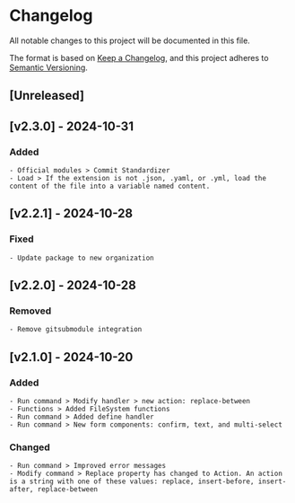 # Changelog

All notable changes to this project will be documented in this file.

The format is based on [Keep a Changelog](https://keepachangelog.com/en/1.1.0/),
and this project adheres to [Semantic Versioning](https://semver.org/spec/v2.0.0.html).

## [Unreleased]
<!-- UNRELEASED -->

<!-- /UNRELEASED -->

<!-- NEXT RELEASE -->
## [v2.3.0] - 2024-10-31

### Added
    - Official modules > Commit Standardizer
    - Load > If the extension is not .json, .yaml, or .yml, load the content of the file into a variable named content.
    
## [v2.2.1] - 2024-10-28

### Fixed
    - Update package to new organization
    
## [v2.2.0] - 2024-10-28

### Removed
    - Remove gitsubmodule integration
    
## [v2.1.0] - 2024-10-20

### Added
    - Run command > Modify handler > new action: replace-between
    - Functions > Added FileSystem functions
    - Run command > Added define handler
    - Run command > New form components: confirm, text, and multi-select
    
### Changed
    - Run command > Improved error messages
    - Modify command > Replace property has changed to Action. An action is a string with one of these values: replace, insert-before, insert-after, replace-between
    
